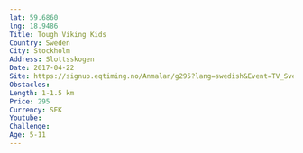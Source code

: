 ```yaml
---
lat: 59.6860
lng: 18.9486
Title: Tough Viking Kids
Country: Sweden
City: Stockholm
Address: Slottsskogen
Date: 2017-04-22
Site: https://signup.eqtiming.no/Anmalan/g295?lang=swedish&Event=TV_Sverige&groupchain=295
Obstacles: 
Length: 1-1.5 km
Price: 295
Currency: SEK
Youtube: 
Challenge: 
Age: 5-11
---
```

